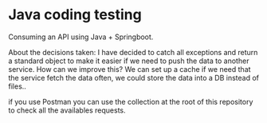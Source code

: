 # Java coding testing

Consuming an API using Java + Springboot.

About the decisions taken: I have decided to catch all exceptions and return a standard object to make it easier if we need to push the data to another service. How can we improve this? We can set up a cache if we need that the service fetch the data often, we could store the data into a DB instead of files..

if you use Postman you can use the collection at the root of this repository to check all the availables requests.
